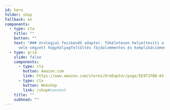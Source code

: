 ```yaml
---
id: hero
folder: shop
fallback: en
components:
  - type: cta
    title: ""
    button: ""
    text: "### Urológiai fecskendő adapter. Tökéletesen helyettesíti a katétert: a
      vele végzett húgyhólyagfeltöltés fájdalommentes és komplikációmentes "
  - type: grid
    slide: false
    components:
      - type: cta
        button: Amazon.com
        link: https://www.amazon.com/stores/UroDapter/page/EE971FBB-A516-4E98-A2CD-2B62117F088A
      - type: cta
        button: Webshop
        link: /shop#content
    title: ""
    subhead: ""
---
```

